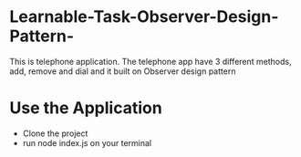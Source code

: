 # Learnable-Task-Observer-Design-Pattern-
This is telephone application. The telephone app have 3 different methods, add, remove and dial and it built on Observer design pattern

# Use the Application
- Clone the project
- run node index.js on your terminal



